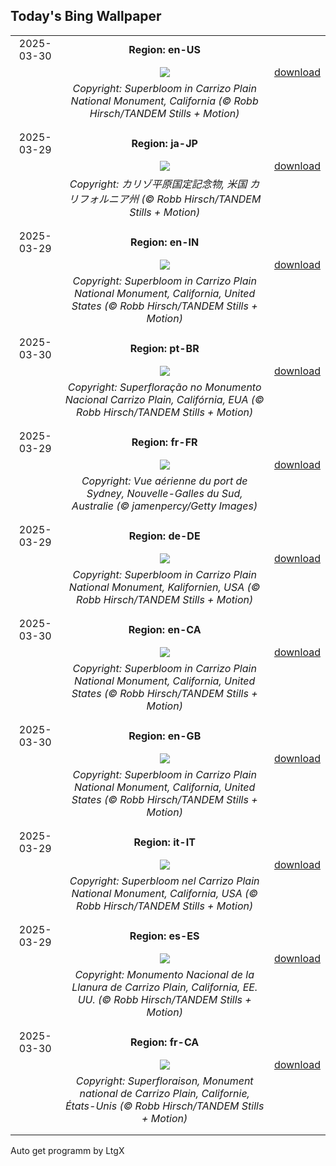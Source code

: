 ## Today's Bing Wallpaper
|      |      |      |
| :----: | :----: | :----: |
|2025-03-30|**Region: en-US**||
||![](https://www.bing.com/th?id=OHR.CarrizoBloom_EN-US2504669059_UHD.jpg&pid=hp&w=1152&h=648&rs=1&c=4)| [download](https://www.bing.com/th?id=OHR.CarrizoBloom_EN-US2504669059_UHD.jpg)|
||*Copyright: Superbloom in Carrizo Plain National Monument, California (© Robb Hirsch/TANDEM Stills + Motion)*
||
|||
|2025-03-29|**Region: ja-JP**||
||![](https://www.bing.com/th?id=OHR.CarrizoBloom_JA-JP0990703107_UHD.jpg&pid=hp&w=1152&h=648&rs=1&c=4)| [download](https://www.bing.com/th?id=OHR.CarrizoBloom_JA-JP0990703107_UHD.jpg)|
||*Copyright: カリゾ平原国定記念物, 米国 カリフォルニア州 (© Robb Hirsch/TANDEM Stills + Motion)*
||
|||
|2025-03-29|**Region: en-IN**||
||![](https://www.bing.com/th?id=OHR.CarrizoBloom_EN-IN0314971879_UHD.jpg&pid=hp&w=1152&h=648&rs=1&c=4)| [download](https://www.bing.com/th?id=OHR.CarrizoBloom_EN-IN0314971879_UHD.jpg)|
||*Copyright: Superbloom in Carrizo Plain National Monument, California, United States (© Robb Hirsch/TANDEM Stills + Motion)*
||
|||
|2025-03-30|**Region: pt-BR**||
||![](https://www.bing.com/th?id=OHR.CarrizoBloom_PT-BR8458116464_UHD.jpg&pid=hp&w=1152&h=648&rs=1&c=4)| [download](https://www.bing.com/th?id=OHR.CarrizoBloom_PT-BR8458116464_UHD.jpg)|
||*Copyright: Superfloração no Monumento Nacional Carrizo Plain, Califórnia, EUA (© Robb Hirsch/TANDEM Stills + Motion)*
||
|||
|2025-03-29|**Region: fr-FR**||
||![](https://www.bing.com/th?id=OHR.SydneyHarbour_FR-FR4894871663_UHD.jpg&pid=hp&w=1152&h=648&rs=1&c=4)| [download](https://www.bing.com/th?id=OHR.SydneyHarbour_FR-FR4894871663_UHD.jpg)|
||*Copyright: Vue aérienne du port de Sydney, Nouvelle-Galles du Sud, Australie (© jamenpercy/Getty Images)*
||
|||
|2025-03-29|**Region: de-DE**||
||![](https://www.bing.com/th?id=OHR.CarrizoBloom_DE-DE4724342753_UHD.jpg&pid=hp&w=1152&h=648&rs=1&c=4)| [download](https://www.bing.com/th?id=OHR.CarrizoBloom_DE-DE4724342753_UHD.jpg)|
||*Copyright: Superbloom in Carrizo Plain National Monument, Kalifornien, USA (© Robb Hirsch/TANDEM Stills + Motion)*
||
|||
|2025-03-30|**Region: en-CA**||
||![](https://www.bing.com/th?id=OHR.CarrizoBloom_EN-CA9693070982_UHD.jpg&pid=hp&w=1152&h=648&rs=1&c=4)| [download](https://www.bing.com/th?id=OHR.CarrizoBloom_EN-CA9693070982_UHD.jpg)|
||*Copyright: Superbloom in Carrizo Plain National Monument, California, United States (© Robb Hirsch/TANDEM Stills + Motion)*
||
|||
|2025-03-30|**Region: en-GB**||
||![](https://www.bing.com/th?id=OHR.CarrizoBloom_EN-GB8154155837_UHD.jpg&pid=hp&w=1152&h=648&rs=1&c=4)| [download](https://www.bing.com/th?id=OHR.CarrizoBloom_EN-GB8154155837_UHD.jpg)|
||*Copyright: Superbloom in Carrizo Plain National Monument, California, United States (© Robb Hirsch/TANDEM Stills + Motion)*
||
|||
|2025-03-29|**Region: it-IT**||
||![](https://www.bing.com/th?id=OHR.CarrizoBloom_IT-IT9336939108_UHD.jpg&pid=hp&w=1152&h=648&rs=1&c=4)| [download](https://www.bing.com/th?id=OHR.CarrizoBloom_IT-IT9336939108_UHD.jpg)|
||*Copyright: Superbloom nel Carrizo Plain National Monument, California, USA (© Robb Hirsch/TANDEM Stills + Motion)*
||
|||
|2025-03-29|**Region: es-ES**||
||![](https://www.bing.com/th?id=OHR.CarrizoBloom_ES-ES6860410740_UHD.jpg&pid=hp&w=1152&h=648&rs=1&c=4)| [download](https://www.bing.com/th?id=OHR.CarrizoBloom_ES-ES6860410740_UHD.jpg)|
||*Copyright: Monumento Nacional de la Llanura de Carrizo Plain, California, EE. UU. (© Robb Hirsch/TANDEM Stills + Motion)*
||
|||
|2025-03-30|**Region: fr-CA**||
||![](https://www.bing.com/th?id=OHR.CarrizoBloom_FR-CA9432246059_UHD.jpg&pid=hp&w=1152&h=648&rs=1&c=4)| [download](https://www.bing.com/th?id=OHR.CarrizoBloom_FR-CA9432246059_UHD.jpg)|
||*Copyright: Superfloraison, Monument national de Carrizo Plain, Californie, États-Unis (© Robb Hirsch/TANDEM Stills + Motion)*
||
|||

Auto get programm by LtgX
